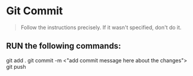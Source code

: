 # Git Commit
> Follow the instructions precisely. If it wasn't specified, don't do it.

## RUN the following commands:

git add .
git commit -m <"add commit message here about the changes">
git push
